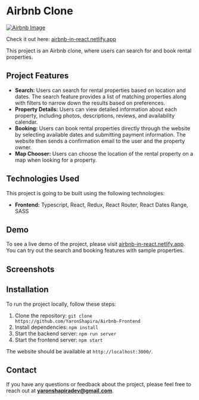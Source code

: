 # Airbnb Clone

[![Airbnb Image](https://res.cloudinary.com/yaronshapira-com/image/upload/v1677958151/Airbnb/Screenshot_2023-03-04_212853_qsa2u8.png)](airbnb-in-react.netlify.app)

Check it out here: [airbnb-in-react.netlify.app](airbnb-in-react.netlify.app)

This project is an Airbnb clone, where users can search for and book rental properties.

## Project Features

-   **Search:** Users can search for rental properties based on location and dates. The search feature provides a list of matching properties along with filters to narrow down the results based on preferences.
-   **Property Details:** Users can view detailed information about each property, including photos, descriptions, reviews, and availability calendar.
-   **Booking:** Users can book rental properties directly through the website by selecting available dates and submitting payment information. The website then sends a confirmation email to the user and the property owner.
-   **Map Chooser:** Users can choose the location of the rental property on a map when looking for a property.

## Technologies Used

This project is going to be built using the following technologies:

-   **Frontend:** Typescript, React, Redux, React Router, React Dates Range, SASS

## Demo

To see a live demo of the project, please visit [airbnb-in-react.netlify.app](airbnb-in-react.netlify.app). You can try out the search and booking features with sample properties.

## Screenshots

## Installation

To run the project locally, follow these steps:

1. Clone the repository: `git clone https://github.com/YaronShapira/Airbnb-Frontend`
2. Install dependencies: `npm install`
3. Start the backend server: `npm run server`
4. Start the frontend server: `npm start`

The website should be available at `http://localhost:3000/`.

## Contact

If you have any questions or feedback about the project, please feel free to reach out at **yaronshapiradev@gmail.com**.
